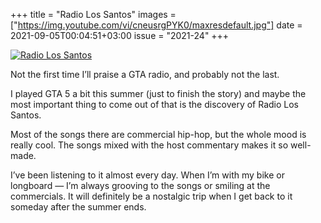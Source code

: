 +++
title       = "Radio Los Santos"
images      =  ["https://img.youtube.com/vi/cneusrgPYK0/maxresdefault.jpg"]
date        = 2021-09-05T00:04:51+03:00
issue       = "2021-24"
+++

[![Radio Los Santos][image-1]][1]

Not the first time I’ll praise a GTA radio, and probably not the last.

I played GTA 5 a bit this summer (just to finish the story) and maybe the most important thing to come out of that is the discovery of Radio Los Santos.

Most of the songs there are commercial hip-hop, but the whole mood is really cool. The songs mixed with the host commentary makes it so well-made.

I’ve been listening to it almost every day. When I’m with my bike or longboard — I’m always grooving to the songs or smiling at the commercials. It will definitely be a nostalgic trip when I get back to it someday after the summer ends.

[1]:	https://www.youtube.com/watch?v=cneusrgPYK0

[image-1]:	https://img.youtube.com/vi/cneusrgPYK0/maxresdefault.jpg